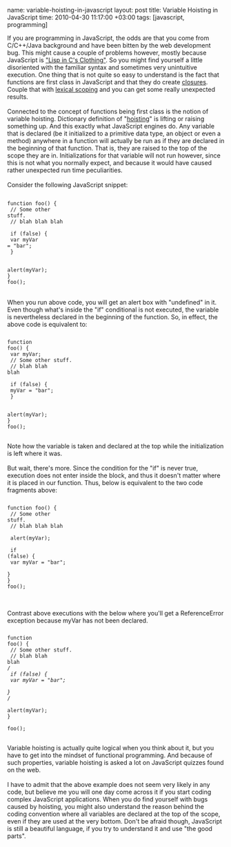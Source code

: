 name: variable-hoisting-in-javascript
layout: post
title: Variable Hoisting in JavaScript
time: 2010-04-30 11:17:00 +03:00
tags: [javascript, programming]

If you are programming in JavaScript, the odds are that you come from C/C++/Java background and have been bitten by the web development bug. This might cause a couple of problems however, mostly because JavaScript is <a href="http://javascript.crockford.com/javascript.html">"Lisp in C's Clothing"</a>. So you might find yourself a little disoriented with the familiar syntax and sometimes very unintuitive execution. One thing that is not quite so easy to understand is the fact that functions are first class in JavaScript and that they do create <a href="http://en.wikipedia.org/wiki/Closure_(computer_science)">closures</a>. Couple that with <a href="http://en.wikipedia.org/wiki/Scope_(programming)#Lexical_scoping">lexical scoping</a> and you can get some really unexpected results.<br /><br />Connected to the concept of functions being first class is the notion of variable hoisting. Dictionary definition of "<a href="http://en.wiktionary.org/wiki/hoist">hoisting</a>" is lifting or raising something up. And this exactly what JavaScript engines do. Any variable that is declared (be it initialized to a primitive data type, an object or even a method) anywhere in a function will actually be run as if they are declared in the beginning of that function. That is, they are raised to the top of the scope they are in. Initializations for that variable will not run however, since this is not what you normally expect, and because it would have caused rather unexpected run time peculiarities. <br /><br />Consider the following JavaScript snippet:<br /><code><pre><br />function foo() {<br />   // Some other stuff.<br />   // blah blah blah<br /><br />   if (false) {<br />       var myVar = "bar";<br />   }<br /><br />   alert(myVar);<br />}<br />foo();<br /></pre></code><br />When you run above code, you will get an alert box with "undefined" in it. Even though what's inside the "if" conditional is not executed, the variable is nevertheless declared in the beginning of the function. So, in effect, the above code is equivalent to:<br /><code><pre><br />function foo() {<br />   var myVar;<br />   // Some other stuff.<br />   // blah blah blah<br /><br />   if (false) {<br />       myVar = "bar";<br />   }<br /><br />   alert(myVar);<br />}<br />foo();<br /></pre></code><br />Note how the variable is taken and declared at the top while the initialization is left where it was.<br /><br />But wait, there's more. Since the condition for the "if" is never true, execution does not enter inside the block, and thus it doesn't matter where it is placed in our function. Thus, below is equivalent to the two code fragments above:<br /><code><pre><br />function foo() {<br />   // Some other stuff.<br />   // blah blah blah<br /><br />   alert(myVar);<br /><br />   if (false) {<br />       var myVar = "bar";<br />   }<br />}<br />foo();<br /></pre></code><br /><br />Contrast above executions with the below where you'll get a ReferenceError exception because myVar has not been declared.<br /><code><pre><br />function foo() {<br />   // Some other stuff.<br />   // blah blah blah<br />/*<br />   if (false) {<br />       var myVar = "bar";<br />   }<br />*/<br />   alert(myVar);<br />}<br /><br />foo();<br /></pre></code><br />Variable hoisting is actually quite logical when you think about it, but you have to get into the mindset of functional programming. And because of such properties, variable hoisting is asked a lot on JavaScript quizzes found on the web.<br /><br />I have to admit that the above example does not seem very likely in any code, but believe me you will one day come across it if you start coding complex JavaScript applications. When you do find yourself with bugs caused by hoisting, you might also understand the reason behind the coding convention where all variables are declared at the top of the scope, even if they are used at the very bottom. Don't be afraid though, JavaScript is still a beautiful language, if you try to understand it and use "the good parts".
